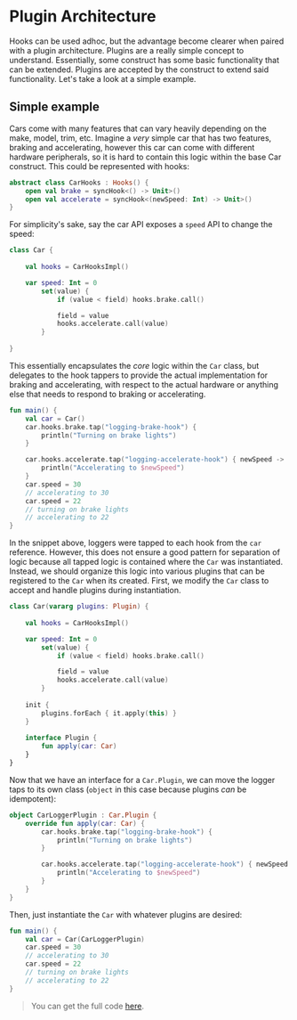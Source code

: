# Plugin Architecture

Hooks can be used adhoc, but the advantage become clearer when paired with a plugin architecture. Plugins are a really simple concept to understand. Essentially, some construct has some basic functionality that can be extended. Plugins are accepted by the construct to extend said functionality. Let's take a look at a simple example.

## Simple example

Cars come with many features that can vary heavily depending on the make, model, trim, etc. Imagine a *very* simple car that has two features, braking and accelerating, however this car can come with different hardware peripherals, so it is hard to contain this logic within the base Car construct. This could be represented with hooks:

<!--- INCLUDE
import com.intuit.hooks.dsl.Hooks
-->

```kotlin
abstract class CarHooks : Hooks() {
    open val brake = syncHook<() -> Unit>()
    open val accelerate = syncHook<(newSpeed: Int) -> Unit>()
}
```

For simplicity's sake, say the car API exposes a `speed` API to change the speed:
```kotlin
class Car {
    
    val hooks = CarHooksImpl()

    var speed: Int = 0
        set(value) {
            if (value < field) hooks.brake.call()

            field = value
            hooks.accelerate.call(value)
        }
    
}
```

This essentially encapsulates the _core_ logic within the `Car` class, but delegates to the hook tappers to provide the actual implementation for braking and accelerating, with respect to the actual hardware or anything else that needs to respond to braking or accelerating.

```kotlin
fun main() {
    val car = Car()
    car.hooks.brake.tap("logging-brake-hook") {
        println("Turning on brake lights")
    }

    car.hooks.accelerate.tap("logging-accelerate-hook") { newSpeed ->
        println("Accelerating to $newSpeed")
    }
    car.speed = 30
    // accelerating to 30
    car.speed = 22
    // turning on brake lights
    // accelerating to 22
}
```

<!--- KNIT example-car-01.kt --> 

In the snippet above, loggers were tapped to each hook from the `car` reference. However, this does not ensure a good pattern for separation of logic because all tapped logic is contained where the `Car` was instantiated. Instead, we should organize this logic into various plugins that can be registered to the `Car` when its created. First, we modify the `Car` class to accept and handle plugins during instantiation.

<!--- INCLUDE
import com.intuit.hooks.dsl.Hooks

abstract class CarHooks : Hooks() {
    open val brake = syncHook<() -> Unit>()
    open val accelerate = syncHook<(newSpeed: Int) -> Unit>()
}
-->

```kotlin
class Car(vararg plugins: Plugin) {
    
    val hooks = CarHooksImpl()

    var speed: Int = 0
        set(value) {
            if (value < field) hooks.brake.call()

            field = value
            hooks.accelerate.call(value)
        }
    
    init {
        plugins.forEach { it.apply(this) }
    }
 
    interface Plugin {
        fun apply(car: Car)
    }   
}
```

Now that we have an interface for a `Car.Plugin`, we can move the logger taps to its own class (`object` in this case because plugins *can* be idempotent):

```kotlin
object CarLoggerPlugin : Car.Plugin {
    override fun apply(car: Car) {
        car.hooks.brake.tap("logging-brake-hook") {
            println("Turning on brake lights")
        }

        car.hooks.accelerate.tap("logging-accelerate-hook") { newSpeed ->
            println("Accelerating to $newSpeed")
        }
    }
}
```

Then, just instantiate the `Car` with whatever plugins are desired:

```kotlin
fun main() {
    val car = Car(CarLoggerPlugin)
    car.speed = 30
    // accelerating to 30
    car.speed = 22
    // turning on brake lights
    // accelerating to 22
}
```

<!--- KNIT example-car-02.kt --> 

> You can get the full code [here](/docs/src/test/kotlin/example/example-car-02.kt).
